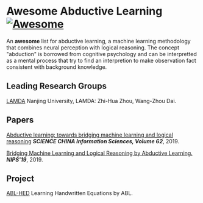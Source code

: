 # Awesome Abductive Learning [![Awesome](https://awesome.re/badge.svg)](https://awesome.re)
An **awesome** list for abductive learning, a machine learning methodology that combines neural perception with logical reasoning. The concept "abduction" is borrowed from cognitive psychology and can be interpretted as a mental process that try to find an interpretion to make observation fact consistent with background knowledge.

## Leading Research Groups
[LAMDA](http://www.lamda.nju.edu.cn/MainPage.ashx) Nanjing University, LAMDA: Zhi-Hua Zhou, Wang-Zhou Dai.

## Papers
[Abductive learning: towards bridging machine learning and logical reasoning](https://link.springer.com/article/10.1007/s11432-018-9801-4) ***SCIENCE CHINA Information Sciences, Volume 62***, 2019.

[Bridging Machine Learning and Logical Reasoning by Abductive Learning.](http://papers.nips.cc/paper/8548-bridging-machine-learning-and-logical-reasoning-by-abductive-learning) ***NIPS'19***, 2019.


## Project 
[ABL-HED](https://github.com/AbductiveLearning/ABL-HED) Learning Handwritten Equations by ABL.

